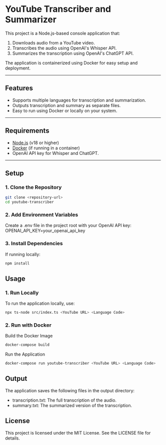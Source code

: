 # YouTube Transcriber and Summarizer

This project is a Node.js-based console application that:

1. Downloads audio from a YouTube video.
2. Transcribes the audio using OpenAI's Whisper API.
3. Summarizes the transcription using OpenAI's ChatGPT API.

The application is containerized using Docker for easy setup and deployment.

---

## Features

- Supports multiple languages for transcription and summarization.
- Outputs transcription and summary as separate files.
- Easy to run using Docker or locally on your system.

---

## Requirements

- [Node.js](https://nodejs.org/) (v18 or higher)
- [Docker](https://www.docker.com/) (if running in a container)
- OpenAI API key for Whisper and ChatGPT.

---

## Setup

### 1. Clone the Repository

```bash
git clone <repository-url>
cd youtube-transcriber
```

### 2. Add Environment Variables

Create a .env file in the project root with your OpenAI API key:
OPENAI_API_KEY=your_openai_api_key

### 3. Install Dependencies

If running locally:

```bash
npm install
```

## Usage

### 1. Run Locally

To run the application locally, use:

```bash
npx ts-node src/index.ts <YouTube URL> <Language Code>
```

### 2. Run with Docker

Build the Docker Image

```bash
docker-compose build
```

Run the Application

```bash
docker-compose run youtube-transcriber <YouTube URL> <Language Code>
```

## Output

The application saves the following files in the output directory:

- transcription.txt: The full transcription of the audio.
- summary.txt: The summarized version of the transcription.

## License

This project is licensed under the MIT License. See the LICENSE file for details.
